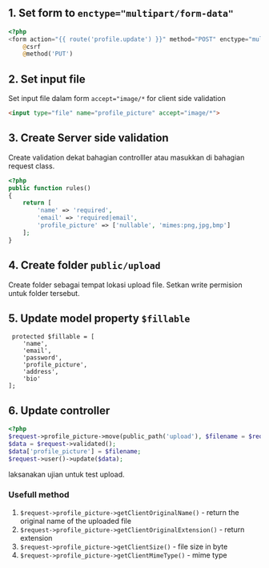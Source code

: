 

## 1. Set form to `enctype="multipart/form-data"`

```php
<?php
<form action="{{ route('profile.update') }}" method="POST" enctype="multipart/form-data">
    @csrf
    @method('PUT')     
```

## 2. Set input file

Set input file dalam form `accept="image/*` for client side validation

```html
<input type="file" name="profile_picture" accept="image/*">
```

## 3. Create Server side validation

Create validation dekat bahagian controlller atau masukkan di bahagian request class. 

```php
<?php
public function rules()
{
    return [
        'name' => 'required',
        'email' => 'required|email',
        'profile_picture' => ['nullable', 'mimes:png,jpg,bmp']
    ];
}
```

## 4. Create folder `public/upload` 

Create folder sebagai tempat lokasi upload file. Setkan write permision untuk folder tersebut.

## 5. Update model property `$fillable`

     protected $fillable = [
        'name',
        'email',
        'password',
        'profile_picture',
        'address',
        'bio'
    ];

## 6. Update controller

```php
<?php
$request->profile_picture->move(public_path('upload'), $filename = $request->user()->id . '-avatar.jpg');
$data = $request->validated();
$data['profile_picture'] = $filename;
$request->user()->update($data);
```

laksanakan ujian untuk test upload.

### Usefull method

1. `$request->profile_picture->getClientOriginalName()` - return the original name of the uploaded file
2. `$request->profile_picture->getClientOriginalExtension()` - return extension
3. `$request->profile_picture->getClientSize()` - file size in byte
4. `$request->profile_picture->getClientMimeType()` - mime type
